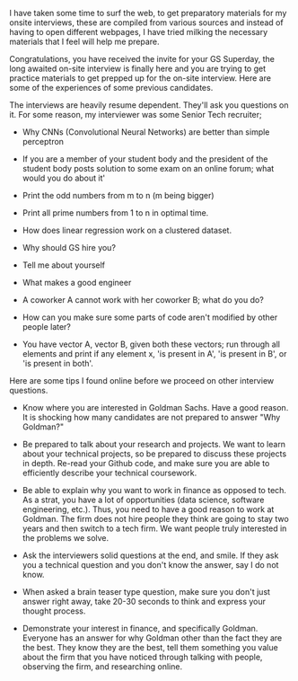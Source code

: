 I have taken some time to surf the web, to get preparatory materials for my onsite interviews, these are compiled from various sources and instead of having to open different webpages, I have tried milking the necessary materials that I feel will help me prepare.

Congratulations, you have received the invite for your GS Superday, the long awaited on-site interview is finally here and you are trying to get practice materials to get prepped up for the on-site interview. Here are some of the experiences of some previous candidates.

The interviews are heavily resume dependent. They'll ask you questions on it. For some reason, my interviewer was some Senior Tech recruiter;
 * Why CNNs (Convolutional Neural Networks) are better than simple perceptron 

* If you are a member of your student body and the president of the student body posts solution to some exam on an online forum; what would you do about it'

* Print the odd numbers from m to n (m being bigger)

* Print all prime numbers from 1 to n in optimal time. 

* How does linear regression work on a clustered dataset. 

* Why should GS hire you?

* Tell me about yourself

* What makes a good engineer

* A coworker A cannot work with her coworker B; what do you do?

* How can you make sure some parts of code aren't modified by other people later?

* You have vector A, vector B, given both these vectors; run through all elements and print if any element x, 'is present in A', 'is present in B', or 'is present in both'.

Here are some tips I found online before we proceed on other interview questions.

* Know where you are interested in Goldman Sachs. Have a good reason. It is shocking how many candidates are not prepared to answer "Why Goldman?"

* Be prepared to talk about your research and projects. We want to learn about your technical projects, so be prepared to discuss these projects in depth. Re-read your Github code, and make sure you are able to efficiently describe your technical coursework.

* Be able to explain why you want to work in finance as opposed to tech. As a strat, you have a lot of opportunities (data science, software engineering, etc.). Thus, you need to have a good reason to work at Goldman. The firm does not hire people they think are going to stay two years and then switch to a tech firm. We want people truly interested in the problems we solve.

* Ask the interviewers solid questions at the end, and smile. If they ask you a technical question and you don't know the answer, say I do not know. 

* When asked a brain teaser type question, make sure you don't just answer right away, take 20-30 seconds to think and express your thought process. 

* Demonstrate your interest in finance, and specifically Goldman. Everyone has an answer for why Goldman other than the fact they are the best. They know they are the best, tell them something you value about the firm that you have noticed through talking with people, observing the firm, and researching online.


